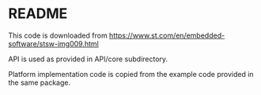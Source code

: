 # README

This code is downloaded from https://www.st.com/en/embedded-software/stsw-img009.html

API is used as provided in API/core subdirectory.

Platform implementation code is copied from the example code provided in the same package.
